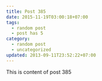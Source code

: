 ```yaml
---
title: Post 385
date: 2015-11-19T03:00:18+07:00
tags:
  - random post
  - post has 5
category:
  - random post
  - uncategorized
updated: 2013-09-11T23:52:22+07:00
---
```

This is content of post 385